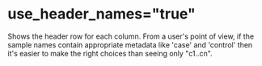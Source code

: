 # use_header_names="true" 

Shows the header row for each column. 
From a user's point of view, if the sample names contain appropriate metadata 
like 'case' and 'control' then it's easier to make the right choices than
seeing only "c1..cn".    
